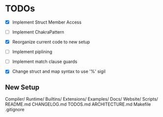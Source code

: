 # TODOs

- [x] Implement Struct Member Access
- [ ] Implement ChakraPattern
- [x] Reorganize current code to new setup
- [ ] Implement piplining
- [ ] Implement match clause guards
- [x] Change struct and map syntax to use '%' sigil


## New Setup

Compiler/
Runtime/
Builtins/
Extensions/
Examples/
Docs/
Website/
Scripts/
README.md
CHANGELOG.md
TODOS.md
ARCHITECTURE.md
Makefile
.gitignore